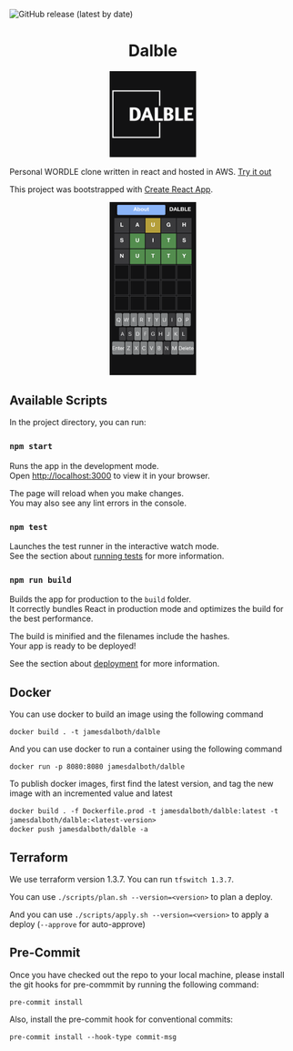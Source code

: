 ![GitHub release (latest by date)](https://img.shields.io/github/v/release/jamesdalboth/dalble?style=flat-square)

# <center> Dalble</center>

<center><img src="./public/logo.png" width="30%"></center>

Personal WORDLE clone written in react and hosted in AWS. [Try it out](https://dalble.dalboth.com)

This project was bootstrapped with [Create React App](https://github.com/facebook/create-react-app).

 <center><img src="./public/dalble.png" width="30%"></center>

## Available Scripts

In the project directory, you can run:

### `npm start`

Runs the app in the development mode.\
Open [http://localhost:3000](http://localhost:3000) to view it in your browser.

The page will reload when you make changes.\
You may also see any lint errors in the console.

### `npm test`

Launches the test runner in the interactive watch mode.\
See the section about [running tests](https://facebook.github.io/create-react-app/docs/running-tests) for more information.

### `npm run build`

Builds the app for production to the `build` folder.\
It correctly bundles React in production mode and optimizes the build for the best performance.

The build is minified and the filenames include the hashes.\
Your app is ready to be deployed!

See the section about [deployment](https://facebook.github.io/create-react-app/docs/deployment) for more information.

## Docker

You can use docker to build an image using the following command

```
docker build . -t jamesdalboth/dalble
```

And you can use docker to run a container using the following command

```
docker run -p 8080:8080 jamesdalboth/dalble
```

To publish docker images, first find the latest version, and tag the new image with an incremented value and latest

```
docker build . -f Dockerfile.prod -t jamesdalboth/dalble:latest -t jamesdalboth/dalble:<latest-version>
docker push jamesdalboth/dalble -a
```

## Terraform

We use terraform version 1.3.7. You can run `tfswitch 1.3.7`.

You can use `./scripts/plan.sh --version=<version>` to plan a deploy.

And you can use `./scripts/apply.sh --version=<version>` to apply a deploy (`--approve` for auto-approve)

## Pre-Commit
Once you have checked out the repo to your local machine, please install the git hooks for pre-commmit by running the following command:

```
pre-commit install
```

Also, install the pre-commit hook for conventional commits:

```
pre-commit install --hook-type commit-msg
```
